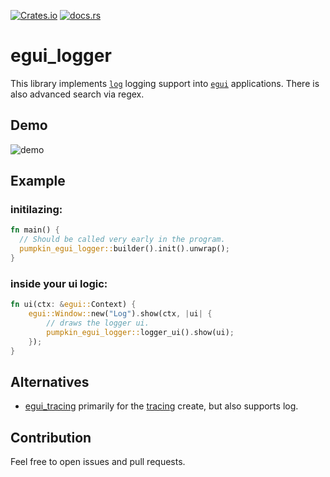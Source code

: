 [![Crates.io](https://img.shields.io/crates/v/egui_logger)](https://crates.io/crates/egui_logger)
[![docs.rs](https://img.shields.io/docsrs/egui_logger)](https://docs.rs/egui_logger/latest/egui_logger/)



# egui_logger
This library implements [`log`](https://crates.io/crates/log) logging support into [`egui`](https://crates.io/crates/egui) applications.
There is also advanced search via regex.

## Demo
![demo](images/egui_logger.png "Demo")

## Example

### initilazing:
```rust
fn main() {
  // Should be called very early in the program.
  pumpkin_egui_logger::builder().init().unwrap();
}
```

### inside your ui logic:

```rust
fn ui(ctx: &egui::Context) {
    egui::Window::new("Log").show(ctx, |ui| {
        // draws the logger ui.
        pumpkin_egui_logger::logger_ui().show(ui);
    });
}
```

## Alternatives
- [egui_tracing](https://crates.io/crates/egui_tracing) primarily for the [tracing](https://crates.io/crates/tracing) create, but also supports log.

## Contribution
Feel free to open issues and pull requests.
